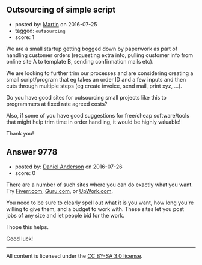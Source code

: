 ## Outsourcing of simple script

- posted by: [Martin](https://stackexchange.com/users/5522187/martin) on 2016-07-25
- tagged: `outsourcing`
- score: 1

We are a small startup getting bogged down by paperwork as part of handling customer orders (requesting extra info, pulling customer info from online site A to template B, sending confirmation mails etc).

We are looking to further trim our processes and are considering creating a small script/program that eg takes an order ID and a few inputs and then cuts through multiple steps (eg create invoice, send mail, print xyz, ...).

Do you have good sites for outsourcing small projects like this to programmers at fixed rate agreed costs?

Also, if some of you have good suggestions for free/cheap software/tools that might help trim time in order handling, it would be highly valuable!

Thank you!


## Answer 9778

- posted by: [Daniel Anderson](https://stackexchange.com/users/8398759/daniel-anderson) on 2016-07-26
- score: 0

<p>There are a number of such sites where you can do exactly what you want.  Try <a href="http://www.fiverr.com" rel="nofollow">Fiverr.com</a>, <a href="http://www.guru.com" rel="nofollow">Guru.com</a>, or <a href="http://www.upwork.com" rel="nofollow">UpWork.com</a>.</p>

<p>You need to be sure to clearly spell out what it is you want, how long you're willing to give them, and a budget to work with.  These sites let you post jobs of any size and let people bid for the work.</p>

<p>I hope this helps.</p>

<p>Good luck!</p>




---

All content is licensed under the [CC BY-SA 3.0 license](https://creativecommons.org/licenses/by-sa/3.0/).
